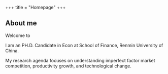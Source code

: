 +++
title = "Homepage"
+++

## About me

Welcome to

I am an PH.D. Candidate in Econ at School of Finance, Renmin University of China.

My research agenda focuses on understanding imperfect factor market competition, productivity growth, and technological change. 
